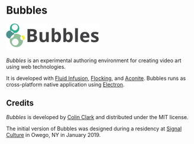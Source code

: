 # Bubbles

<img src="images/bubbles-logo.svg" alt="Bubbles logo" width="50%" />

_Bubbles_ is an experimental authoring environment for creating video art using web technologies.

It is developed with [Fluid Infusion](https://github.com/fluid-project/infusion),
[Flocking](https://github.com/colinbdclark/Flocking),
and [Aconite](https://github.com/colinbdclark/aconite).
Bubbles runs as cross-platform native application using [Electron](https://electronjs.org).

## Credits

_Bubbles_ is developed by [Colin Clark](https://colinclark.org)
and distributed under the MIT license.

The initial version of Bubbles was designed during a residency at
[Signal Culture](http://signalculture.org/) in Owego, NY in
January 2019.
